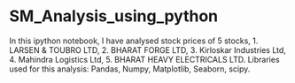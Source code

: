 # SM_Analysis_using_python

In this ipython notebook, I have analysed stock prices of 5 stocks, 1. LARSEN & TOUBRO LTD, 2. BHARAT FORGE LTD, 3. Kirloskar Industries Ltd, 4. Mahindra Logistics Ltd, 5. BHARAT HEAVY ELECTRICALS LTD.
Libraries used for this analysis: Pandas, Numpy, Matplotlib, Seaborn, scipy.

